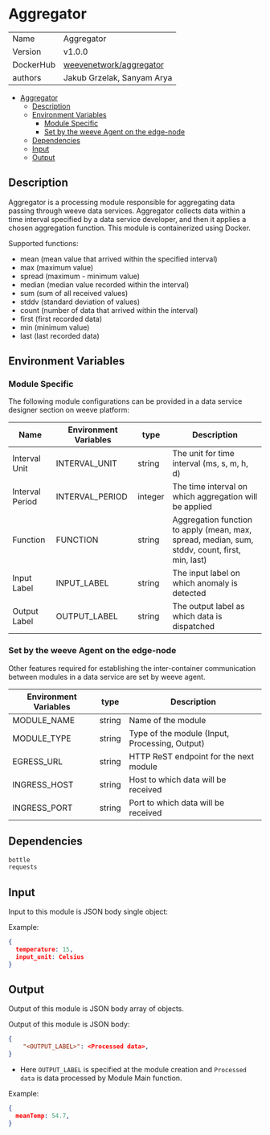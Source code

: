# Aggregator

|                |                                       |
| -------------- | ------------------------------------- |
| Name           | Aggregator                           |
| Version        | v1.0.0                                |
| DockerHub | [weevenetwork/aggregator](https://hub.docker.com/r/weevenetwork/aggregator) |
| authors        | Jakub Grzelak, Sanyam Arya                    |

- [Aggregator](#aggregator)
  - [Description](#description)
  - [Environment Variables](#environment-variables)
    - [Module Specific](#module-specific)
    - [Set by the weeve Agent on the edge-node](#set-by-the-weeve-agent-on-the-edge-node)
  - [Dependencies](#dependencies)
  - [Input](#input)
  - [Output](#output)

## Description

Aggregator is a processing module responsible for aggregating data passing through weeve data services.
Aggregator collects data within a time interval specified by a data service developer, and then it applies a chosen aggregation function.
This module is containerized using Docker.

Supported functions:
- mean (mean value that arrived within the specified interval)
- max (maximum value)
- spread (maximum - minimum value)
- median (median value recorded within the interval)
- sum (sum of all received values)
- stddv (standard deviation of values)
- count (number of data that arrived within the interval)
- first (first recorded data)
- min (minimum value)
- last (last recorded data)

## Environment Variables

### Module Specific

The following module configurations can be provided in a data service designer section on weeve platform:

| Name                 | Environment Variables     | type     | Description                                              |
| -------------------- | ------------------------- | -------- | -------------------------------------------------------- |
| Interval Unit        | INTERVAL_UNIT             | string   | The unit for time interval (ms, s, m, h, d)              |
| Interval Period      | INTERVAL_PERIOD           | integer  | The time interval on which aggregation will be applied   |
| Function             | FUNCTION                  | string   | Aggregation function to apply (mean, max, spread, median, sum, stddv, count, first, min, last) |
| Input Label          | INPUT_LABEL               | string   | The input label on which anomaly is detected             |
| Output Label         | OUTPUT_LABEL              | string   | The output label as which data is dispatched             |


### Set by the weeve Agent on the edge-node

Other features required for establishing the inter-container communication between modules in a data service are set by weeve agent.

| Environment Variables | type   | Description                                    |
| --------------------- | ------ | ---------------------------------------------- |
| MODULE_NAME           | string | Name of the module                             |
| MODULE_TYPE           | string | Type of the module (Input, Processing, Output)  |
| EGRESS_URL            | string | HTTP ReST endpoint for the next module         |
| INGRESS_HOST          | string | Host to which data will be received            |
| INGRESS_PORT          | string | Port to which data will be received            |

## Dependencies

```txt
bottle
requests
```

## Input

Input to this module is JSON body single object:

Example:

```json
{
  temperature: 15,
  input_unit: Celsius
}
```

## Output

Output of this module is JSON body array of objects.

Output of this module is JSON body:

```json
{
    "<OUTPUT_LABEL>": <Processed data>,
}
```
 
* Here `OUTPUT_LABEL` is specified at the module creation and `Processed data` is data processed by Module Main function.

Example:

```json
{
  meanTemp: 54.7,
}
```
